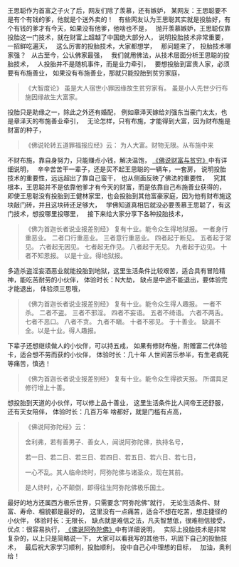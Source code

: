 王思聪作为首富之子火了后，网友们除了羡慕，还有嫉妒，
某网友：王思聪要不是有个有钱的爹，他就是个送外卖的！
&nbsp;
有些网友认为王思聪其实就是投胎好，有个有钱的爹才有今天，如果没有他爹，他啥也不是，
&nbsp;
抛开羡慕嫉妒，王思聪仅靠投胎这一门技术，就在财富上超越了中国绝大部分人，
说明投胎技术非常重要，一招鲜吃遍天，
&nbsp;
这么厉害的投胎技术，大家都想学，
&nbsp;
那问题来了，
投胎技术哪家强？
&nbsp;
从古至今，公认佛家最强，
&nbsp;
我们就用佛法，从技术层面分析王思聪的投胎技术，
&nbsp;
人投胎并不是随机事件，而是业力牵引，
&nbsp;
要想投胎到富贵人家，必须要有布施善业，
如果没有布施善业，那就只能投胎到贫穷家庭，

> 《大智度论》
> 虽是大人宿世小罪因缘故生贫穷家有。
> 虽是小人先世少行布施因缘故生大富家。

投胎只是助缘之一，除此之外还有婚配，
例如章泽天嫁给刘强东当豪门太太，也是章泽天的布施善业牵引，
&nbsp;
无论怎样，只有布施，才能得到大富，因为财布施是财富的种子，
> 《佛说轮转五道罪福报应经》云：
> 为人大富。财物无限。从布施中来 

不财布施，靠自身努力，只能赚点小钱，解决温饱，
[《佛说财富与贫穷》](https://www.kancloud.cn/luojiangtao/foshuocaifu)中有详细说明，
&nbsp;
辛辛苦苦干一辈子，还是买不起王思聪的一辆车，一套房，
说明投胎技术的重要性，远远超出了靠自己蛮干，
也从侧面反映了佛法的重要性，
&nbsp;
究其根本，王思聪并不是依靠他爹才有今天的财富，而是依靠自己布施善业获得的，
即使王思聪没有投胎到王健林家里，也会投胎到其他富豪家庭，因为他有财布施这块敲门砖，并且这块砖还足够大，
&nbsp;
学佛知道真相后就没必要羡慕王思聪了，有这门技术，想投哪里投哪里，
&nbsp;
接下来给大家分享下各种投胎技术，

> 《佛为首迦长者说业报差别经》
> 复有十业。能令众生得地狱报。
> 一者身行重恶业。
> 二者口行重恶业。
> 三者意行重恶业。
> 四者起于断见。
> 五者起于常见。
> 六者起无因见。
> 七者起无作见。
> 八者起于无见。
> 九者起于边见。
> 十者不知恩报。
> 以是十业。得地狱报。

多造杀盗淫妄酒恶业就能投胎到地狱，这里生活条件比较艰苦，适合具有冒险精神，能吃苦耐劳的小伙伴，
体验时长：N大劫，
缺点是中途不能退出，要体验完才能退出，
体验须三思哦，
&nbsp;
> 《佛为首迦长者说业报差别经》
> 复有十业。能令众生得人趣报。
> 一者不杀。
> 二者不盗。
> 三者不邪淫。
> 四者不妄语。
> 五者不绮语。
> 六者不两舌。
> 七者不恶口。
> 八者不贪。
> 九者不瞋。
> 十者不邪见。
> 于十善业。
> 缺漏不全。以是十业。得人趣报。

下辈子还想继续做人的小伙伴，可以持五戒，
如果有修财布施，附赠富二代体验卡，适合想不劳而获的小伙伴，
体验时长：几十年
人世间苦乐参半，有生老病死等痛苦，慎选！
&nbsp;
> 《佛为首迦长者说业报差别经》
> 复有十业。能令众生得欲天报。
> 所谓具足修行增上十善。

想投胎到天道的小伙伴，可以修上品十善业，
这里生活条件比人间帝王还舒服，还有天女陪伴，
体验时长：几百万年
啥都好，就是门槛有点高，
&nbsp;
> 《佛说阿弥陀经》云： 
> 
> 舍利弗，若有善男子、善女人，闻说阿弥陀佛，执持名号，
> 
> 若一日、若二日、若三日、若四日、若五日、若六日、若七日，
> 
> 一心不乱。其人临命终时，阿弥陀佛与诸圣众，现在其前。
> 
> 是人终时，心不颠倒，即得往生阿弥陀佛极乐国土。

最好的地方还属西方极乐世界，只需要念“阿弥陀佛”就行，
无论生活条件、财富、寿命、相貌都是最好的，
这里没有一点痛苦，适合不想在吃苦，想走捷径的小伙伴，
体验时长：无限长，
缺点就是难信之法，凡夫智慧低，很难相信接受，
优点：很容易执行，
[《佛说阿弥陀佛》](https://www.kancloud.cn/luojiangtao/foshuoemituofo)中有详细说明，
&nbsp;
实际上投胎技术是非常复杂的，以上只是简略说一下，
大家可以看我写的其他书，巩固下自己的投胎技术，
&nbsp;
最后祝大家学习顺利，投胎顺利，
投中自己心中理想的目标，
&nbsp;
加油，奥利给！


